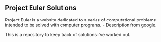 ## Project Euler Solutions


Project Euler is a website dedicated to a series of computational problems intended to be solved with computer programs. - Description from google.


This is a repository to keep track of solutions i've worked out. 